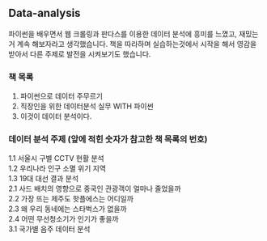 ## Data-analysis
파이썬을 배우면서 웹 크롤링과 판다스를 이용한 데이터 분석에 흥미를 느꼈고, 재밌는거 계속 해보자라고 생각했습니다. 
책을 따라하며 실습하는것에서 시작을 해서 영감을 받아서 다른 주제로 발전을 시켜보기도 했습니다. 

### 책 목록 
1. 파이썬으로 데이터 주무르기
2. 직장인을 위한 데이터분석 실무 WITH 파이썬 
3. 이것이 데이터 분석이다. 
 
### 데이터 분석 주제 (앞에 적힌 숫자가 참고한 책 목록의 번호)   
1.1 서울시 구별 CCTV 현활 분석   
1.2 우리나라 인구 소멸 위기 지역  
1.3 19대 대선 결과 분석   
2.1 사드 배치의 영향으로 중국인 관광객이 얼마나 줄었을까  
2.2 가장 뜨는 제주도 핫플에스는 어디일까  
2.3 왜 우리 동네에는 스타벅스가 없을까  
2.4 어떤 무선청소기가 인기가 좋을까   
3.1 국가별 음주 데이터 분석



